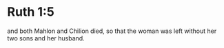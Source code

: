 # Ruth 1:5

and both Mahlon and Chilion died, so that the woman was left without her two sons and her husband.
